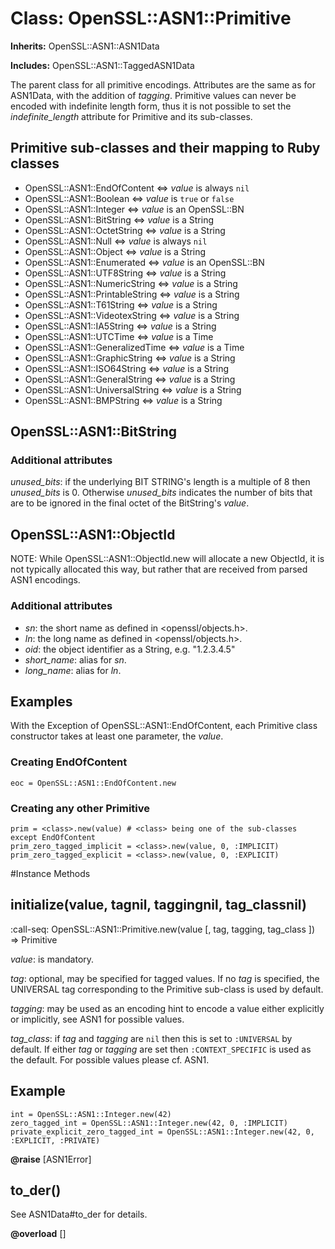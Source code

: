 # Class: OpenSSL::ASN1::Primitive
**Inherits:** OpenSSL::ASN1::ASN1Data
    
**Includes:** OpenSSL::ASN1::TaggedASN1Data
  

The parent class for all primitive encodings. Attributes are the same as for
ASN1Data, with the addition of *tagging*. Primitive values can never be
encoded with indefinite length form, thus it is not possible to set the
*indefinite_length* attribute for Primitive and its sub-classes.

## Primitive sub-classes and their mapping to Ruby classes
*   OpenSSL::ASN1::EndOfContent    <=> *value* is always `nil`
*   OpenSSL::ASN1::Boolean         <=> *value* is `true` or `false`
*   OpenSSL::ASN1::Integer         <=> *value* is an OpenSSL::BN
*   OpenSSL::ASN1::BitString       <=> *value* is a String
*   OpenSSL::ASN1::OctetString     <=> *value* is a String
*   OpenSSL::ASN1::Null            <=> *value* is always `nil`
*   OpenSSL::ASN1::Object          <=> *value* is a String
*   OpenSSL::ASN1::Enumerated      <=> *value* is an OpenSSL::BN
*   OpenSSL::ASN1::UTF8String      <=> *value* is a String
*   OpenSSL::ASN1::NumericString   <=> *value* is a String
*   OpenSSL::ASN1::PrintableString <=> *value* is a String
*   OpenSSL::ASN1::T61String       <=> *value* is a String
*   OpenSSL::ASN1::VideotexString  <=> *value* is a String
*   OpenSSL::ASN1::IA5String       <=> *value* is a String
*   OpenSSL::ASN1::UTCTime         <=> *value* is a Time
*   OpenSSL::ASN1::GeneralizedTime <=> *value* is a Time
*   OpenSSL::ASN1::GraphicString   <=> *value* is a String
*   OpenSSL::ASN1::ISO64String     <=> *value* is a String
*   OpenSSL::ASN1::GeneralString   <=> *value* is a String
*   OpenSSL::ASN1::UniversalString <=> *value* is a String
*   OpenSSL::ASN1::BMPString       <=> *value* is a String

## OpenSSL::ASN1::BitString

### Additional attributes
*unused_bits*: if the underlying BIT STRING's length is a multiple of 8 then
*unused_bits* is 0. Otherwise *unused_bits* indicates the number of bits that
are to be ignored in the final octet of the BitString's *value*.

## OpenSSL::ASN1::ObjectId

NOTE: While OpenSSL::ASN1::ObjectId.new will allocate a new ObjectId, it is
not typically allocated this way, but rather that are received from parsed
ASN1 encodings.

### Additional attributes
*   *sn*: the short name as defined in <openssl/objects.h>.
*   *ln*: the long name as defined in <openssl/objects.h>.
*   *oid*: the object identifier as a String, e.g. "1.2.3.4.5"
*   *short_name*: alias for *sn*.
*   *long_name*: alias for *ln*.

## Examples
With the Exception of OpenSSL::ASN1::EndOfContent, each Primitive class
constructor takes at least one parameter, the *value*.

### Creating EndOfContent
    eoc = OpenSSL::ASN1::EndOfContent.new

### Creating any other Primitive
    prim = <class>.new(value) # <class> being one of the sub-classes except EndOfContent
    prim_zero_tagged_implicit = <class>.new(value, 0, :IMPLICIT)
    prim_zero_tagged_explicit = <class>.new(value, 0, :EXPLICIT)



#Instance Methods
## initialize(value, tagnil, taggingnil, tag_classnil) [](#method-i-initialize)
:call-seq:
    OpenSSL::ASN1::Primitive.new(value [, tag, tagging, tag_class ]) => Primitive

*value*: is mandatory.

*tag*: optional, may be specified for tagged values. If no *tag* is specified,
the UNIVERSAL tag corresponding to the Primitive sub-class is used by default.

*tagging*: may be used as an encoding hint to encode a value either explicitly
or implicitly, see ASN1 for possible values.

*tag_class*: if *tag* and *tagging* are `nil` then this is set to `:UNIVERSAL`
by default. If either *tag* or *tagging* are set then `:CONTEXT_SPECIFIC` is
used as the default. For possible values please cf. ASN1.

## Example
    int = OpenSSL::ASN1::Integer.new(42)
    zero_tagged_int = OpenSSL::ASN1::Integer.new(42, 0, :IMPLICIT)
    private_explicit_zero_tagged_int = OpenSSL::ASN1::Integer.new(42, 0, :EXPLICIT, :PRIVATE)

**@raise** [ASN1Error] 

## to_der() [](#method-i-to_der)
See ASN1Data#to_der for details.

**@overload** [] 


